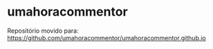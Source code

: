 # umahoracommentor

Repositório movido para:
https://github.com/umahoracommentor/umahoracommentor.github.io

